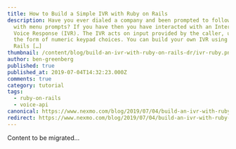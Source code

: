 ```yaml
---
title: How to Build a Simple IVR with Ruby on Rails
description: Have you ever dialed a company and been prompted to follow along
  with menu prompts? If you have then you have interacted with an Interactive
  Voice Response (IVR). The IVR acts on input provided by the caller, usually in
  the form of numeric keypad choices. You can build your own IVR using Ruby on
  Rails […]
thumbnail: /content/blog/build-an-ivr-with-ruby-on-rails-dr/ivr-ruby.png
author: ben-greenberg
published: true
published_at: 2019-07-04T14:32:23.000Z
comments: true
category: tutorial
tags:
  - ruby-on-rails
  - voice-api
canonical: https://www.nexmo.com/blog/2019/07/04/build-an-ivr-with-ruby-on-rails-dr
redirect: https://www.nexmo.com/blog/2019/07/04/build-an-ivr-with-ruby-on-rails-dr
---
```


Content to be migrated...
